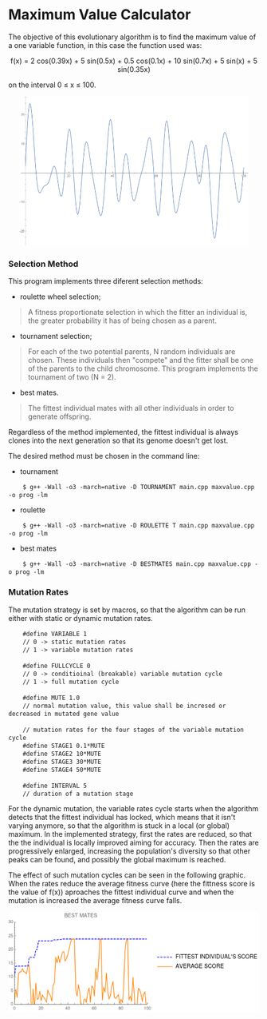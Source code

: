# Maximum Value Calculator

The objective of this evolutionary algorithm is to find the maximum value of a one variable function, in this case
the function used was:   
<p align="center">
f(x) = 2 cos(0.39x) + 5 sin(0.5x) + 0.5 cos(0.1x) + 10 sin(0.7x) + 5 sin(x) + 5 sin(0.35x)
</p>

on the interval 0 ≤ x ≤ 100.

<p align="center">
  <img width="460" height="300" src="https://github.com/AliceDeLorenci/EVOLUTIONARY-ALGORITHMS/blob/master/maximum_value_calculator/function.png">
</p>

### Selection Method

This program implements three diferent selection methods:
- roulette wheel selection;
> A fitness proportionate selection in which the fitter an individual is, the greater probability it has of 
> being chosen as a parent.
- tournament selection;
> For each of the two potential parents, N random individuals are chosen. These individuals then "compete" 
> and the fitter shall be one of the parents to the child chromosome. This program implements the tournament of two (N = 2).
- best mates.
> The fittest individual mates with all other individuals in order to generate offspring.   

Regardless of the method implemented, the fittest individual is always clones into the next generation so that its genome doesn't get lost.

The desired method must be chosen in the command line:
- tournament    
```
    $ g++ -Wall -o3 -march=native -D TOURNAMENT main.cpp maxvalue.cpp -o prog -lm
```
- roulette 
```
    $ g++ -Wall -o3 -march=native -D ROULETTE T main.cpp maxvalue.cpp -o prog -lm
```
- best mates 
```
    $ g++ -Wall -o3 -march=native -D BESTMATES main.cpp maxvalue.cpp -o prog -lm
```

### Mutation Rates

The mutation strategy is set by macros, so that the algorithm can be run either with static or dynamic mutation rates.
```
    #define VARIABLE 1		
    // 0 -> static mutation rates
    // 1 -> variable mutation rates
    
    #define FULLCYCLE 0		
    // 0 -> conditioinal (breakable) variable mutation cycle
    // 1 -> full mutation cycle
    
    #define MUTE 1.0 
    // normal mutation value, this value shall be incresed or decreased in mutated gene value

    // mutation rates for the four stages of the variable mutation cycle
    #define STAGE1 0.1*MUTE
    #define STAGE2 10*MUTE
    #define STAGE3 30*MUTE
    #define STAGE4 50*MUTE
    
    #define INTERVAL 5      
    // duration of a mutation stage
```
For the dynamic mutation, the variable rates cycle starts when the algorithm detects that the fittest individual has locked, which means that it isn't varying anymore, so that the algorithm is stuck in a local (or global) maximum. In the implemented strategy, first the rates are reduced, so that the the individual is locally improved aiming for accuracy. Then the rates are progressively enlarged, increasing the population's diversity so that other peaks can be found, and possibly the global maximum is reached.

The effect of such mutation cycles can be seen in the following graphic. When the rates reduce the average fitness curve (here the fittness score is the value of f(x)) aproaches the fittest individual curve and when the mutation is increased the average fitness curve falls.

<p align="center">
  <img src="https://github.com/AliceDeLorenci/EVOLUTIONARY-ALGORITHMS/blob/master/maximum_value_calculator/data/both_best3.png">
</p>

